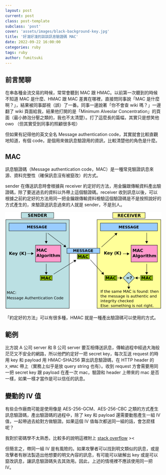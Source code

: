 ```yaml
---
layout: post
current: post
class: post-template
subclass: 'post'
cover: 'assets/images/black-background-key.jpg'
title: '好淺好淺的談談訊息驗證碼 MAC'
date: 2022-09-22 16:00:00
categories: ruby
tags: ruby
author: fumitsuki
---
```


## 前言閒聊
在串各種金流交易的時候，常常會聽到 MAC 跟 HMAC。以前第一次聽到的時候不知道 MAC 是什麼、HMAC 跟 MAC 差異在哪裡，直接問同事說「MAC 是什麼啊？」，結果被同事鄙視（誤）了一番。同事一邊說著「你不會查 wiki 嗎？」一邊翻了 wiki 頁面給我，結果他打開的是「Minimum Alveolar Concentration」的頁面（最小肺泡分壓之類的，我也不太清楚）。打了這麼長的篇幅，其實只是想笑他 owo （但其實受到同事的照顧很多啦）

但如果有記得他的英文全名 Message authentication code，其實就會比較直觀地知道，有個 code，是個用來做訊息驗證用的資訊，比較清楚他的角色是什麼。

## MAC
訊息驗證碼（Message authentication code，MAC）是一種常見驗證訊息來源、資料完整性（確保訊息沒有被竄改）的方式。

sender 在傳送訊息時會根據與 receiver 約定好的方法，用金鑰跟傳輸資料產出驗證碼，除了要送過去的資料以外帶上這個驗證碼。receiver 收到訊息以後，可以根據之前約定好的方法用同一把金鑰跟傳輸資料檢驗這個驗證碼是不是按照說好的方式產生的，來驗證送訊息過來的人就是 sender，不是別人。

![The example usage of MAC](assets/images/mac_usage.png)

「約定好的方法」可以有很多種，HMAC 就是一種產出驗證碼可以使用的方式。

## 範例

比方說 A 公司 server 和 B 公司 server 要互相傳送訊息，傳輸過程中經過大海般茫茫又不安全的網路，所以他們約定好一把 secret key，每次互送 request 的時用 key 和 payload 用 HMAC-SHA256 算出訊息驗證碼，在 HTTP header 的 `X_HMAC` 帶上（實務上似乎是放 query string 也有）。收到 request 方會需要用同一把 secret key 跟 payload 在產一次 mac，驗證和 header 上帶來的 mac 是否一樣，如果一樣才當作是可以信任的訊息。

## 變動的 IV 值

有些合作廠商可能是使用像是 AES-256-GCM、AES-256-CBC 之類的方式產生訊息驗證碼，產出驗證碼的過程中，除了 key 和  payload 還需要動態產生一組 IV 值，一起帶過去給對方做驗證。如果這個 IV 值每次都送同一組的話，會怎麽樣呢？

我對於密碼學不太熟悉，比較多的說明這裡附上 [stack overflow](https://crypto.stackexchange.com/questions/57645/is-using-the-same-iv-in-aes-similar-to-not-using-an-iv-in-the-first-place) ><

但簡言之，帶同一組 IV 是有風險的。如果攻擊者可以找到明文類似的訊息，或是攻擊者有辦法製造出他想要的明文內容的訊息，有可能可以破解出 key 或是可以竄改訊息，讓訊息驗證碼失去其效用。因此，上述的情境裡不應該使用同一把 IV。
